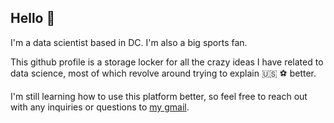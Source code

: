 ## Hello 👋

I'm a data scientist based in DC. I'm also a big sports fan.

This github profile is a storage locker for all the crazy ideas I have related to data science, most of which revolve around trying to explain 🇺🇸 ⚽ better.

I'm still learning how to use this platform better, so feel free to reach out with any inquiries or questions to [my gmail](mailto:matt.barger86@gmail.com).


<!--
**mattbarger/mattbarger** is a ✨ _special_ ✨ repository because its `README.md` (this file) appears on your GitHub profile.

Here are some ideas to get you started:

- 🔭 I’m currently working on ...
- 🌱 I’m currently learning ...
- 👯 I’m looking to collaborate on ...
- 🤔 I’m looking for help with ...
- 💬 Ask me about ...
- 📫 How to reach me: ...
- 😄 Pronouns: ...
- ⚡ Fun fact: ...
-->
